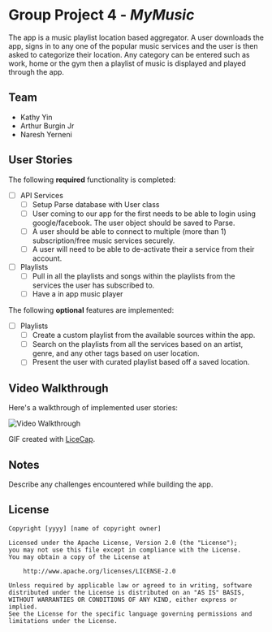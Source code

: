 # Group Project 4 - *MyMusic*

The app is a music playlist location based aggregator. A user downloads the app, signs in to any one
of the popular music services and the user is then asked to categorize their location. Any category
can be entered such as work, home or the gym then a playlist of music is displayed and played through the app.

## Team

- Kathy Yin
- Arthur Burgin Jr
- Naresh Yerneni

## User Stories 

The following **required** functionality is completed:

- [ ] API Services
   - [ ] Setup Parse database with User class
   - [ ] User coming to our app for the first needs to be able to login using google/facebook. The user object should be saved to Parse.
   - [ ] A user should be able to connect to multiple (more than 1) subscription/free music services securely.
   - [ ] A user will need to be able to de-activate their a service from their account.
- [ ] Playlists
   - [ ] Pull in all the playlists and songs within the playlists from the services the user has subscribed to.
   - [ ] Have a in app music player

The following **optional** features are implemented:

- [ ] Playlists
   - [ ] Create a custom playlist from the available sources within the app.
   - [ ] Search on the playlists from all the services based on an artist, genre, and any other tags based on user location.
   - [ ] Present the user with curated playlist based off a saved location.

## Video Walkthrough

Here's a walkthrough of implemented user stories:

<img src='http://i.imgur.com/link/to/your/gif/file.gif' title='Video Walkthrough' width='' alt='Video Walkthrough' />

GIF created with [LiceCap](http://www.cockos.com/licecap/).

## Notes

Describe any challenges encountered while building the app.

## License

    Copyright [yyyy] [name of copyright owner]

    Licensed under the Apache License, Version 2.0 (the "License");
    you may not use this file except in compliance with the License.
    You may obtain a copy of the License at

        http://www.apache.org/licenses/LICENSE-2.0

    Unless required by applicable law or agreed to in writing, software
    distributed under the License is distributed on an "AS IS" BASIS,
    WITHOUT WARRANTIES OR CONDITIONS OF ANY KIND, either express or implied.
    See the License for the specific language governing permissions and
    limitations under the License.
